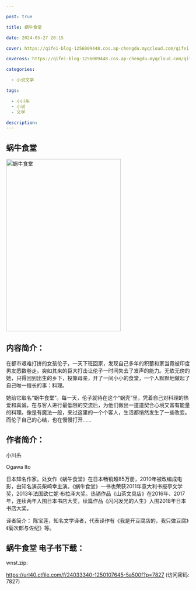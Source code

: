 ```yaml
---

post: true

title: 蜗牛食堂

date: 2024-05-27 20:15

cover: https://qifei-blog-1256009448.cos.ap-chengdu.myqcloud.com/qifei-blog/6618c37568eb935713157829.jpg

coveross: https://qifei-blog-1256009448.cos.ap-chengdu.myqcloud.com/qifei-blog/6618c37568eb935713157829.jpg

categories:

  - 小说文学

tags:

  - 小川糸
  - 小说
  - 文学

description:
---
```


## 蜗牛食堂
<img alt="蜗牛食堂 " class="aligncenter loading" data-was-processed="true" decoding="async" fetchpriority="high" height="471" src="https://qifei-blog-1256009448.cos.ap-chengdu.myqcloud.com/qifei-blog/6618c37568eb935713157829.jpg " style="cursor: zoom-in;" width="314"/>

## 内容简介：

在都市艰难打拼的女孩伦子，一天下班回家，发现自己多年的积蓄和家当竟被印度男友悉数卷走。突如其来的巨大打击让伦子一时间失去了发声的能力。无依无傍的她，只得回到出生的乡下，投靠母亲，开了一间小小的食堂，一个人默默地做起了自己唯一擅长的事：料理。

她给它取名“蜗牛食堂”。每一天，伦子就待在这个“蜗壳”里，凭着自己对料理的热爱和真诚，在与客人进行最低限的交流后，为他们做出一道道契合心境又富有能量的料理。像是有魔法一般，来过这里的一个个客人，生活都悄然发生了一些改变。而伦子自己的心结，也在慢慢打开……

## 作者简介：

小川糸

Ogawa Ito

日本知名作家。处女作《蜗牛食堂》在日本畅销超85万册，2010年被改编成电影，由知名演员柴崎幸主演。《蜗牛食堂》一书也荣获2011年意大利书报亭文学奖，2013年法国欧仁妮·布拉泽大奖。热销作品《山茶文具店》在2016年、2017年，连续两年入围日本书店大奖，续篇作品《闪闪发光的人生》入围2018年日本书店大奖。

译者简介： 陈宝莲，知名文学译者，代表译作有《我是开豆腐店的，我只做豆腐》《菊次郎与佐纪》等。

## 蜗牛食堂 电子书下载：
wnst.zip: 

https://url40.ctfile.com/f/24033340-1250107645-5a500f?p=7827 (访问密码: 7827)
